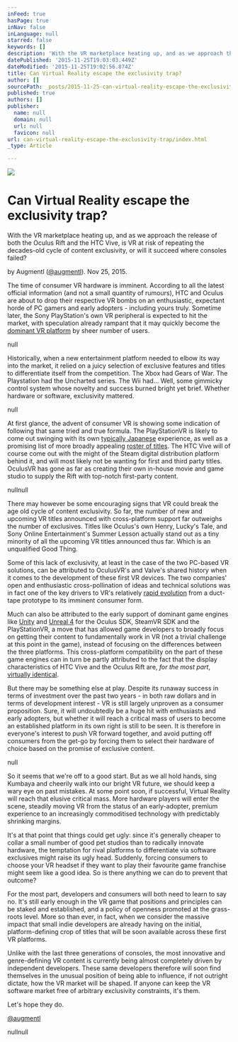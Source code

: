 ```yaml
---
inFeed: true
hasPage: true
inNav: false
inLanguage: null
starred: false
keywords: []
description: 'With the VR marketplace heating up, and as we approach the release of both the Oculus Rift and the HTC Vive, is VR at risk of repeating the decades-old cycle of content exclusivity, or will VR succeed where consoles failed? '
datePublished: '2015-11-25T19:03:03.449Z'
dateModified: '2015-11-25T19:02:56.874Z'
title: Can Virtual Reality escape the exclusivity trap?
author: []
sourcePath: _posts/2015-11-25-can-virtual-reality-escape-the-exclusivity-trap.md
published: true
authors: []
publisher:
  name: null
  domain: null
  url: null
  favicon: null
url: can-virtual-reality-escape-the-exclusivity-trap/index.html
_type: Article

---
```

![](https://the-grid-user-content.s3-us-west-2.amazonaws.com/f96f0ff4-7dfc-407b-8f77-d9803b210fd3.png)

# Can Virtual Reality escape the exclusivity trap?

With the VR marketplace heating up, and as we approach the release of both the Oculus Rift and the HTC Vive, is VR at risk of repeating the decades-old cycle of content exclusivity, or will it succeed where consoles failed? 

by Augmentl ([@augmentl][0]). Nov 25, 2015\.

The time of consumer VR hardware is imminent. According to all the latest official information (and not a small quantity of rumours), HTC and Oculus are about to drop their respective VR bombs on an enthusiastic, expectant horde of PC gamers and early adopters - including yours truly. Sometime later, the Sony PlayStation's own VR peripheral is expected to hit the market, with speculation already rampant that it may quickly become the [dominant VR platform][1] by sheer number of users.

null

Historically, when a new entertainment platform needed to elbow its way into the market, it relied on a juicy selection of exclusive features and titles to differentiate itself from the competition. The Xbox had Gears of War. The Playstation had the Uncharted series. The Wii had... Well, some gimmicky control system whose novelty and success burned bright yet brief. Whether hardware or software, exclusivity mattered.

null

At first glance, the advent of consumer VR is showing some indication of following that same tried and true formula. The PlayStationVR is likely to come out swinging with its own [typically Japanese][2] experience, as well as a promising list of more broadly appealing [roster of titles][3]. The HTC Vive will of course come out with the might of the Steam digital distribution platform behind it, and will most likely not be wanting for first and third party titles. OculusVR has gone as far as creating their own in-house movie and game studio to supply the Rift with top-notch first-party content.

nullnull

There may however be some encouraging signs that VR could break the age old cycle of content exclusivity. So far, the number of new and upcoming VR titles announced with cross-platform support far outweighs the number of exclusives. Titles like Oculus's own Henry, Lucky's Tale, and Sony Online Entertainment's Summer Lesson actually stand out as a tiny minority of all the upcoming VR titles announced thus far. Which is an unqualified Good Thing.

Some of this lack of exclusivity, at least in the case of the two PC-based VR solutions, can be attributed to OculusVR's and Valve's shared history when it comes to the development of these first VR devices. The two companies' open and enthusiastic cross-pollination of ideas and technical solutions was in fact one of the key drivers to VR's relatively [rapid evolution][4] from a duct-tape prototype to its imminent consumer form.

Much can also be attributed to the early support of dominant game engines like [Unity][5] and [Unreal 4][6] for the Oculus SDK, SteamVR SDK and the PlayStationVR, a move that has allowed game developers to broadly focus on getting their content to fundamentally work in VR (not a trivial challenge at this point in the game), instead of focusing on the differences between the three platforms. This cross-platform compatibility on the part of these game engines can in turn be partly attributed to the fact that the display characteristics of HTC Vive and the Oculus Rift are, _for the most part_, [virtually identical][7]. 

But there may be something else at play. Despite its runaway success in terms of investment over the past two years - in both raw dollars and in terms of development interest - VR is still largely unproven as a consumer proposition. Sure, it will undoubtedly be a huge hit with enthusiasts and early adopters, but whether it will reach a critical mass of users to become an established platform in its own right is still to be seen. It is therefore in everyone's interest to push VR forward together, and avoid putting off consumers from the get-go by forcing them to select their hardware of choice based on the promise of exclusive content.

null

So it seems that we're off to a good start. But as we all hold hands, sing Kumbaya and cheerily walk into our bright VR future, we should keep a wary eye on past mistakes. At some point soon, if successful, Virtual Reality will reach that elusive critical mass. More hardware players will enter the scene, steadily moving VR from the status of an early-adopter, premium experience to an increasingly commoditised technology with predictably shrinking margins. 

It's at that point that things could get ugly: since it's generally cheaper to collar a small number of good pet studios than to radically innovate hardware, the temptation for rival platforms to differentiate via software exclusives might raise its ugly head. Suddenly, forcing consumers to choose your VR headset if they want to play their favourite game franchise might seem like a good idea. So is there anything we can do to prevent that outcome?

For the most part, developers and consumers will both need to learn to say no. It's still early enough in the VR game that positions and principles can be staked and established, and a policy of openness promoted at the grass-roots level. More so than ever, in fact, when we consider the massive impact that small indie developers are already having on the initial, platform-defining crop of titles that will be soon available across these first VR platforms. 

Unlike with the last three generations of consoles, the most innovative and genre-defining VR content is currently being almost completely driven by independent developers. These same developers therefore will soon find themselves in the unusual position of being able to influence, if not outright dictate, how the VR market will be shaped. If anyone can keep the VR software market free of arbitrary exclusivity constraints, it's them.

Let's hope they do.

[@augmentl][0]

nullnull

[0]: http://twitter.com/augmentl
[1]: http://vrfocus.com/archives/25575/ps4s-impressive-sales-data-gives-playstation-vr-a-30-million-headstart/
[2]: https://www.youtube.com/watch?v=AsVeBjtWgmo
[3]: http://www.alphr.com/sony/1000343/playstation-vr-release-date-specs-and-must-have-games-see-every-playstation-vr-game/page/0/3
[4]: http://www.tiki-toki.com/timeline/entry/250870/The-design-iterations-of-the-Oculus-Rift/#vars!date=2013-03-28_08:26:30!
[5]: https://unity3d.com/unity/multiplatform/vr-ar
[6]: https://www.unrealengine.com/vr-page
[7]: http://www.techradar.com/news/wearables/htc-vive-vs-oculus-rift-1301375